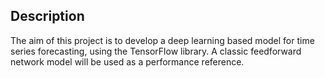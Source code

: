 ## Description

The aim of this project is to develop a deep learning based model for time series forecasting, using the TensorFlow library. A classic feedforward network model will be used as a performance reference.
